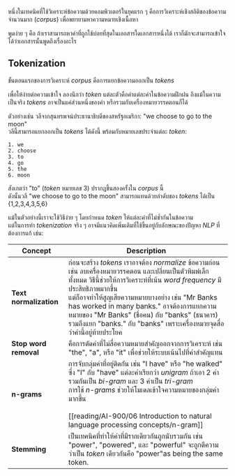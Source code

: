 
หนึ่งในเทคนิคที่ใช้วิเคราะห์ข้อความด้วยคอมพิวเตอร์ในยุคแรก ๆ คือการวิเคราะห์เชิงสถิติของข้อความจำนวนมาก (_corpus_) เพื่อพยายามหาความหมายเชิงเนื้อหา

พูดง่าย ๆ คือ ถ้าเราสามารถหาคำที่ถูกใช้บ่อยที่สุดในเอกสารใดเอกสารหนึ่งได้ เราก็มักจะสามารถเข้าใจได้ว่าเอกสารนั้นพูดถึงเรื่องอะไร

## Tokenization

ขั้นตอนแรกของการวิเคราะห์ _corpus_ คือการแยกข้อความออกเป็น _tokens_

เพื่อให้ง่ายต่อความเข้าใจ ลองนึกว่า _token_ แต่ละตัวคือคำแต่ละคำในข้อความฝึกฝน ถึงแม้ในความเป็นจริง _tokens_ อาจเป็นแค่ส่วนหนึ่งของคำ หรือรวมกับเครื่องหมายวรรคตอนก็ได้

ตัวอย่างเช่น วลีจากสุนทรพจน์ประธานาธิบดีของสหรัฐอเมริกา: "we choose to go to the moon"  
วลีนี้สามารถแยกออกเป็น _tokens_ ได้ดังนี้ พร้อมกับหมายเลขประจำแต่ละ _token_:

```text
1. we 
2. choose
3. to
4. go
5. the
6. moon
```

สังเกตว่า "to" (_token_ หมายเลข 3) ปรากฏขึ้นสองครั้งใน _corpus_ นี้  
ดังนั้นวลี "we choose to go to the moon" สามารถแทนด้วยลำดับของ _tokens_ ได้เป็น {1,2,3,4,3,5,6}

แม้ในตัวอย่างนี้เราจะใช้วิธีง่าย ๆ โดยกำหนด _token_ ให้แต่ละคำที่ไม่ซ้ำกันในข้อความ  
แต่ในการทำ _tokenization_ จริง ๆ อาจมีแนวคิดเพิ่มเติมที่ใช้ขึ้นอยู่กับลักษณะของปัญหา _NLP_ ที่ต้องการแก้ เช่น:

| **Concept**            | **Description**                                                                                                                                                                                                                                                                                                                                                                                                                |
| ---------------------- | ------------------------------------------------------------------------------------------------------------------------------------------------------------------------------------------------------------------------------------------------------------------------------------------------------------------------------------------------------------------------------------------------------------------------------ |
| **Text normalization** | ก่อนจะสร้าง _tokens_ เราอาจต้อง _normalize_ ข้อความก่อน เช่น ลบเครื่องหมายวรรคตอน และเปลี่ยนเป็นตัวพิมพ์เล็กทั้งหมด วิธีนี้ช่วยให้การวิเคราะห์ที่เน้น _word frequency_ มีประสิทธิภาพมากขึ้น  <br>แต่ก็อาจทำให้สูญเสียความหมายบางอย่าง เช่น "Mr Banks has worked in many banks." อาจต้องการแยกความหมายของ "Mr Banks" (ชื่อคน) กับ "banks" (ธนาคาร) รวมถึงแยก "banks." กับ "banks" เพราะเครื่องหมายจุดสื่อว่าคำนี้อยู่ท้ายประโยค |
| **Stop word removal**  | คือการตัดคำที่ไม่สื่อความหมายสำคัญออกจากการวิเคราะห์ เช่น "the", "a", หรือ "it" เพื่อช่วยให้ระบบเน้นไปที่คำสำคัญแทน                                                                                                                                                                                                                                                                                                            |
| **n-grams**            | การจับกลุ่มคำที่อยู่ติดกัน เช่น "I have" หรือ "he walked" ซึ่ง "I" กับ "have" แต่ละคำเรียกว่า _unigram_ ถ้าเอา 2 คำรวมกันเป็น _bi-gram_ และ 3 คำเป็น _tri-gram_  <br>การใช้ _n-grams_ ช่วยให้โมเดลเข้าใจความหมายของกลุ่มคำมากขึ้น<br><br>[[reading/AI-900/06 Introduction to natural language processing concepts/n-gram]]                                                                                                                                                                            |
| **Stemming**           | เป็นเทคนิคที่ทำให้คำที่มีรากเดียวกันถูกนับรวมกัน เช่น "power", "powered", และ "powerful" จะถูกตีความว่าเป็น _token_ เดียวกันคือ "power"as being the same token.                                                                                                                                                                                                                                                                |


